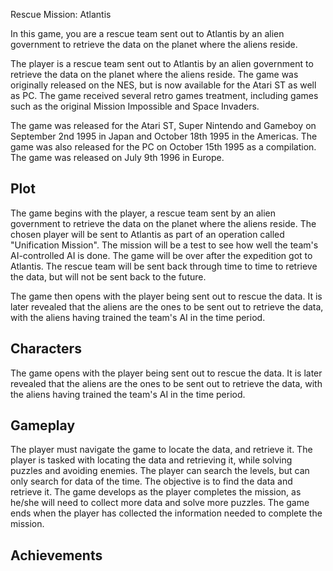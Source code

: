 Rescue Mission: Atlantis

In this game, you are a rescue team sent out to Atlantis by an alien government to retrieve the data on the planet where the aliens reside.



The player is a rescue team sent out to Atlantis by an alien government to retrieve the data on the planet where the aliens reside. The game was originally released on the NES, but is now available for the Atari ST as well as PC. The game received several retro games treatment, including games such as the original Mission Impossible and Space Invaders.



The game was released for the Atari ST, Super Nintendo and Gameboy on September 2nd 1995 in Japan and October 18th 1995 in the Americas. The game was also released for the PC on October 15th 1995 as a compilation. The game was released on July 9th 1996 in Europe.

## Plot

The game begins with the player, a rescue team sent by an alien government to retrieve the data on the planet where the aliens reside. The chosen player will be sent to Atlantis as part of an operation called "Unification Mission". The mission will be a test to see how well the team's AI-controlled AI is done. The game will be over after the expedition got to Atlantis. The rescue team will be sent back through time to time to retrieve the data, but will not be sent back to the future.



The game then opens with the player being sent out to rescue the data. It is later revealed that the aliens are the ones to be sent out to retrieve the data, with the aliens having trained the team's AI in the time period.

## Characters

The game opens with the player being sent out to rescue the data. It is later revealed that the aliens are the ones to be sent out to retrieve the data, with the aliens having trained the team's AI in the time period.

## Gameplay

The player must navigate the game to locate the data, and retrieve it. The player is tasked with locating the data and retrieving it, while solving puzzles and avoiding enemies. The player can search the levels, but can only search for data of the time. The objective is to find the data and retrieve it. The game develops as the player completes the mission, as he/she will need to collect more data and solve more puzzles. The game ends when the player has collected the information needed to complete the mission.

## Achievements